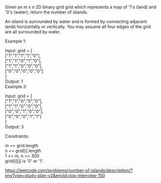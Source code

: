 Given an m x n 2D binary grid grid which represents a map of '1's (land) and '0's (water), return the number of islands.  

An island is surrounded by water and is formed by connecting adjacent lands horizontally or vertically. You may assume all four edges of the grid are all surrounded by water.  

 

Example 1:  

Input: grid = [  
  ["1","1","1","1","0"],  
  ["1","1","0","1","0"],  
  ["1","1","0","0","0"],  
  ["0","0","0","0","0"]  
]  
Output: 1  
Example 2:  

Input: grid = [  
  ["1","1","0","0","0"],  
  ["1","1","0","0","0"],  
  ["0","0","1","0","0"],  
  ["0","0","0","1","1"]  
]  
Output: 3  
 

Constraints:  

m == grid.length  
n == grid[i].length  
1 <= m, n <= 300  
grid[i][j] is '0' or '1'.  

https://leetcode.com/problems/number-of-islands/description/?envType=study-plan-v2&envId=top-interview-150  